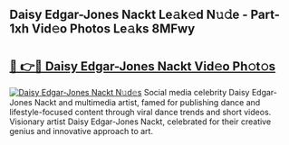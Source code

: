 ## Daisy Edgar-Jones Nackt Le𝚊k𝚎d N𝚞𝚍e - Part-1xh Vid𝚎o Photos Le𝚊ks 8MFwy

# <h2><a href="http://fb392h2.evod.top/?m=Daisy+Edgar-Jones+Nackt">🔗 👉🔴 Daisy Edgar-Jones Nackt Vid𝚎o Ph𝚘t𝚘s</a></h2>

[![Daisy Edgar-Jones Nackt N𝚞d𝚎s](https://i.imgur.com/8V9OHl7.gif)](http://fb392h2.evod.top/?m=Daisy+Edgar-Jones+Nackt)
Social media celebrity Daisy Edgar-Jones Nackt and multimedia artist, famed for publishing dance and lifestyle-focused content through viral dance trends and short videos. Visionary artist Daisy Edgar-Jones Nackt, celebrated for their creative genius and innovative approach to art. 
